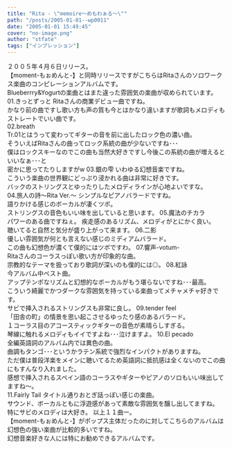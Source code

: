 ```yaml
---
title: "Rita - \"memoire～めもわぁる～\""
path: "/posts/2005-01-01--wp0011"
date: "2005-01-01 15:49:45"
cover: "no-image.png"
author: "stfate"
tags: ["インプレッション"]
---
```


<style type="text/css">
<!--
p {white-space: pre-wrap};
-->
</style>

２００５年４月６日リリース。
【moment-もぉめんと-】と同時リリースですがこちらはRitaさんのソロワークス楽曲のコンピレーションアルバムです。
Blueberrry&Yogurtの楽曲とはまた違った雰囲気の楽曲が収められています。
01.きっとずっと
Ritaさんの商業デビュー曲ですね。
かなり前の曲ですし歌い方も声の質も今とはかなり違いますが歌詞もメロディもストレートでいい曲です。
02.breath
Tr.01とはうって変わってギターの音を前に出したロック色の濃い曲。
そういえばRitaさんの曲ってロック系統の曲が少ないですね･･･
僕はロックスキーなのでこの曲も当然大好きですし今後この系統の曲が増えるといいなぁ･･･と
密かに思ってたりしますがw
03.銀の雫
いわゆる幻想音楽ですね。
こういう楽曲の世界観にどっぷり浸かれる曲は非常に好きです。
バックのストリングスとゆったりしたメロディラインが心地よいですな。
04.旅人の詩〜Rita Ver.〜
シンプルなピアノバラードですね。
語りかける感じのボーカルが凄くツボ。
ストリングスの音色もいい味を出していると思います。
05.魔法のチカラ
パワーのある曲ですねぇ。
疾走感のあるリズム、メロディがとにかく良い。
聴いてると自然と気分が盛り上がって来ます。
06.二影
優しい雰囲気が何とも言えない感じのミディアムバラード。
この曲も幻想色が濃くて僕的にはツボですわ。
07.響声-votum-
Ritaさんのコーラスっぽい歌い方が印象的な曲。
宗教的なテーマを扱っており歌詞が深いのも僕的には◎。
08.紅詠
今アルバム中ベスト曲。
アップテンポなリズムと幻想的なボーカルがもう堪らないですね･･･最高。
こういう綺麗でかつダークな雰囲気を持っている楽曲ってメチャメチャ好きです。
サビで挿入されるストリングスも非常に良し。
09.tender feel
「田舎の町」の情景を思い起こさせるゆったり感のあるバラード。
１コーラス目のアコースティックギターの音色が素晴らしすぎる。
琴線に触れるメロディもイイですよね･･･泣けますよ。
10.El pecado
全編英語詞のアルバム内では異色の曲。
曲調もタンゴ･･･というかラテン系統で強烈なインパクトがありますね。
ただ僕は普段洋楽をメインに聴いてるため英語詞に抵抗感は全くないのでこの曲にもすんなり入れました。
感想で挿入されるスペイン語のコーラスやギターやピアノのソロもいい味出してますね〜。
11.Fairly Tail
タイトル通りおとぎ話っぽい感じの楽曲。
サウンド、ボーカルともに浮遊感があって素敵な雰囲気を醸し出してますね。
特にサビのメロディは大好き。
以上１１曲ー。
【moment-もぉめんと-】がポップス主体だったのに対してこちらのアルバムは幻想色の強い楽曲が比較的多いですね。
幻想音楽好きな人には特にお勧めできるアルバムです。
